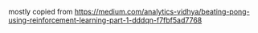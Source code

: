 mostly copied from https://medium.com/analytics-vidhya/beating-pong-using-reinforcement-learning-part-1-dddqn-f7fbf5ad7768
